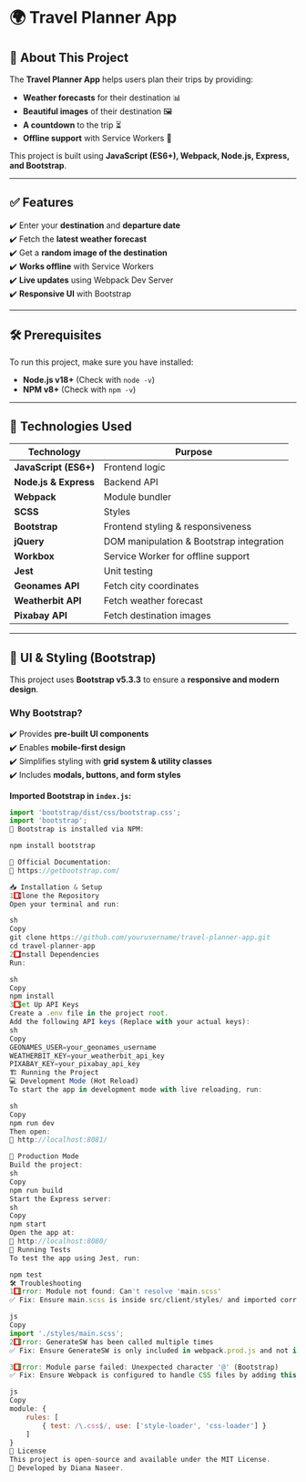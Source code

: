 # 🌍 Travel Planner App

## 📖 About This Project
The **Travel Planner App** helps users plan their trips by providing:
- **Weather forecasts** for their destination 📊
- **Beautiful images** of their destination 🖼️
- **A countdown** to the trip ⏳
- **Offline support** with Service Workers 🚀

This project is built using **JavaScript (ES6+), Webpack, Node.js, Express, and Bootstrap**.

---

## ✅ Features
✔️ Enter your **destination** and **departure date**  
✔️ Fetch the **latest weather forecast**  
✔️ Get a **random image of the destination**  
✔️ **Works offline** with Service Workers  
✔️ **Live updates** using Webpack Dev Server  
✔️ **Responsive UI** with Bootstrap  

---

## 🛠 Prerequisites
To run this project, make sure you have installed:
- **Node.js v18+** (Check with `node -v`)
- **NPM v8+** (Check with `npm -v`)

---

## 🚀 Technologies Used
| **Technology**   | **Purpose** |
|-----------------|------------|
| **JavaScript (ES6+)** | Frontend logic |
| **Node.js & Express** | Backend API |
| **Webpack** | Module bundler |
| **SCSS** | Styles |
| **Bootstrap** | Frontend styling & responsiveness |
| **jQuery** | DOM manipulation & Bootstrap integration |
| **Workbox** | Service Worker for offline support |
| **Jest** | Unit testing |
| **Geonames API** | Fetch city coordinates |
| **Weatherbit API** | Fetch weather forecast |
| **Pixabay API** | Fetch destination images |

---

## 🎨 UI & Styling (Bootstrap)
This project uses **Bootstrap v5.3.3** to ensure a **responsive and modern design**.  
### **Why Bootstrap?**
✔️ Provides **pre-built UI components**  
✔️ Enables **mobile-first design**  
✔️ Simplifies styling with **grid system & utility classes**  
✔️ Includes **modals, buttons, and form styles**  

**Imported Bootstrap in `index.js`:**
```js
import 'bootstrap/dist/css/bootstrap.css';
import 'bootstrap';
📌 Bootstrap is installed via NPM:

npm install bootstrap

📌 Official Documentation:
🔗 https://getbootstrap.com/

📥 Installation & Setup
1️⃣ Clone the Repository
Open your terminal and run:

sh
Copy
git clone https://github.com/yourusername/travel-planner-app.git
cd travel-planner-app
2️⃣ Install Dependencies
Run:

sh
Copy
npm install
3️⃣ Set Up API Keys
Create a .env file in the project root.
Add the following API keys (Replace with your actual keys):
sh
Copy
GEONAMES_USER=your_geonames_username
WEATHERBIT_KEY=your_weatherbit_api_key
PIXABAY_KEY=your_pixabay_api_key
🏗 Running the Project
💻 Development Mode (Hot Reload)
To start the app in development mode with live reloading, run:

sh
Copy
npm run dev
Then open:
🔗 http://localhost:8081/

🚀 Production Mode
Build the project:
sh
Copy
npm run build
Start the Express server:
sh
Copy
npm start
Open the app at:
🔗 http://localhost:8080/
🧪 Running Tests
To test the app using Jest, run:

npm test
🛠️ Troubleshooting
1️⃣ Error: Module not found: Can't resolve 'main.scss'
✅ Fix: Ensure main.scss is inside src/client/styles/ and imported correctly in index.js:

js
Copy
import './styles/main.scss';
2️⃣ Error: GenerateSW has been called multiple times
✅ Fix: Ensure GenerateSW is only included in webpack.prod.js and not in webpack.config.js.

3️⃣ Error: Module parse failed: Unexpected character '@' (Bootstrap)
✅ Fix: Ensure Webpack is configured to handle CSS files by adding this rule in webpack.config.js:

js
Copy
module: {
    rules: [
        { test: /\.css$/, use: ['style-loader', 'css-loader'] }
    ]
}
📜 License
This project is open-source and available under the MIT License.
👤 Developed by Diana Naseer.

